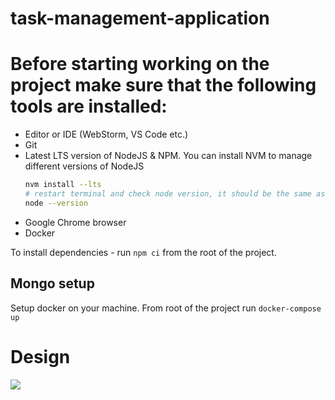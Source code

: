 # task-management-application

# Before starting working on the project make sure that the following tools are installed:

- Editor or IDE (WebStorm, VS Code etc.)
- Git
- Latest LTS version of NodeJS & NPM. You can install NVM to manage different versions of NodeJS
  ```sh
  nvm install --lts
  # restart terminal and check node version, it should be the same as .nvmrc file
  node --version
  ```
- Google Chrome browser
- Docker

To install dependencies - run `npm ci` from the root of the project.

## Mongo setup

Setup docker on your machine. From root of the project run `docker-compose up`

# Design

[![](https://img.shields.io/badge/source-figma-blue?style=flat)](https://www.figma.com/file/gAndxaAQxPZ20cYJdKxRuH/Fullstack-Internship)
